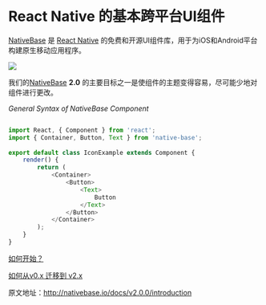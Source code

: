 # React Native 的基本跨平台UI组件

[NativeBase](http://nativebase.io/) 是 [React Native](https://facebook.github.io/react-native/) 的免费和开源UI组件库，用于为iOS和Android平台构建原生移动应用程序。

![](http://nativebase.io/docs/v2.0.0/assets/img/web-cover1.jpg)

我们的[NativeBase](http://nativebase.io/) **2.0** 的主要目标之一是使组件的主题变得容易，尽可能少地对组件进行更改。

*General Syntax of NativeBase Component*

```js

import React, { Component } from 'react';
import { Container, Button, Text } from 'native-base';
​
export default class IconExample extends Component {
    render() {
        return (
            <Container>
                <Button>
                    <Text>
                        Button
                    </Text>
                </Button>
            </Container>
        );
    }
}

```

[如何开始？](01.getting-started.md)

[如何从v0.x 迁移到 v2.x](05.whats-new.md)

原文地址：http://nativebase.io/docs/v2.0.0/introduction
